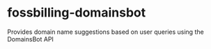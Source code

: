 # fossbilling-domainsbot
Provides domain name suggestions based on user queries using the DomainsBot API
